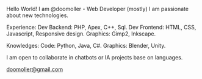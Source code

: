 Hello World! I am @doomoller - Web Developer (mostly)
I am passionate about new technologies.

Experience:
    Dev Backend:    PHP, Apex, C++, Sql.
    Dev Frontend:   HTML, CSS, Javascript, Responsive design.
    Graphics:       Gimp2, Inkscape.
    
Knowledges: 
    Code:           Python, Java, C#.
    Graphics:       Blender, Unity.

I am open to collaborate in chatbots or IA projects base on languages.

doomoller@gmail.com

